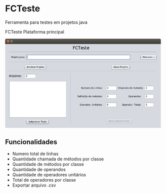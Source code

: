 # FCTeste
Ferramenta para testes em projetos java

FCTeste Plataforma principal

![FCTeste Plataforma](https://github.com/JulioMCDias/fcteste/raw/master/img/ViewMain.png "FCTeste Plataforma")


## Funcionalidades

* Numero total de linhas 
* Quantidade chamada de métodos por classe
* Quantidade de métodos por classe
* Quantidade de operandos
* Quantidade de operadores unitários
* Total de operadores por classe
* Exportar arquivo .csv 
